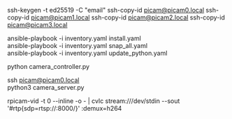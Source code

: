 ssh-keygen -t ed25519 -C "email"
ssh-copy-id picam@picam0.local
ssh-copy-id picam@picam1.local
ssh-copy-id picam@picam2.local
ssh-copy-id picam@picam3.local

ansible-playbook -i inventory.yaml install.yaml\
ansible-playbook -i inventory.yaml snap_all.yaml\
ansible-playbook -i inventory.yaml update_python.yaml

python camera_controller.py

ssh picam@picam0.local\
python3 camera_server.py

rpicam-vid -t 0 --inline -o - | cvlc stream:///dev/stdin --sout '#rtp{sdp=rtsp://:8000/}' :demux=h264